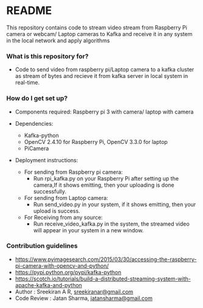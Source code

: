 # README #

This repository contains code to stream video stream from Raspberry Pi camera or webcam/ Laptop cameras to Kafka and receive it in any system in the local network and apply algorithms

### What is this repository for? ###

* Code to send video from raspberry pi/Laptop camera to a kafka cluster as stream of bytes and recieve it from kafka server in local system in real-time.

### How do I get set up? ###

* Components required:
	Raspberry pi 3 with camera/ laptop with camera

* Dependencies:
	* Kafka-python
	* OpenCV 2.4.10 for Raspberry Pi, OpenCV 3.3.0 for laptop
	* PiCamera
	
* Deployment instructions:
 	* For sending from Raspberry pi camera:
		* Run rpi_kafka.py on your Raspberry Pi after setting up the camera,If it shows emitting, then your uploading is done successfully.
	* For sending from Laptop camera:
		* Run send_video.py in your system, if it shows emitting, then your upload is success.
	* For Receiving from any source:
		* Run receive_video_kafka.py in the system, the streamed video will appear in your system in a new window.

### Contribution guidelines ###

* https://www.pyimagesearch.com/2015/03/30/accessing-the-raspberry-pi-camera-with-opencv-and-python/
* https://pypi.python.org/pypi/kafka-python
* https://scotch.io/tutorials/build-a-distributed-streaming-system-with-apache-kafka-and-python
* Author : Sreekiran A R, sreekiranar@gmail.com
* Code Review : Jatan Sharma, jatansharma@gmail.com
